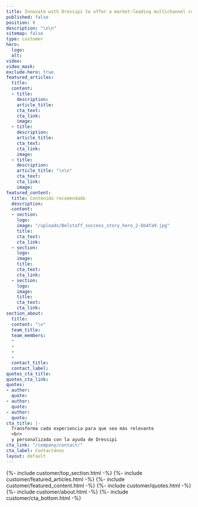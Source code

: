```yaml
---
title: Innovate with Dressipi to offer a market-leading multichannel consumer proposition.
published: false
position: 0
description: "\n\n"
sitemap: false
type: customer
hero:
  logo: 
  alt: 
video: 
video_mask: 
exclude-hero: true
featured_articles:
  title: 
  content:
  - title: 
    description: 
    article_title: 
    cta_text: 
    cta_link: 
    image: 
  - title: 
    description: 
    article_title: 
    cta_text: 
    cta_link: 
    image: 
  - title: 
    description: 
    article_title: "\n\n"
    cta_text: 
    cta_link: 
    image: 
featured_content:
  title: Contenido recomendado
  description: 
  content:
  - section: 
    logo: 
    image: "/uploads/Belstaff_success_story_hero_2-bb4fa9.jpg"
    title: 
    cta_text: 
    cta_link: 
  - section: 
    logo: 
    image: 
    title: 
    cta_text: 
    cta_link: 
  - section: 
    logo: 
    image: 
    title: 
    cta_text: 
    cta_link: 
section_about:
  title: 
  content: "\n"
  team_title: 
  team_members:
  - 
  - 
  - 
  - 
  contact_title: 
  contact_label: 
quotes_cta_title: 
quotes_cta_link: 
quotes:
- author: 
  quote: 
- author: 
  quote: 
- author: 
  quote: 
cta_title: |-
  Transforma cada experiencia para que sea más relevante
  <br>
  y personalizada con la ayuda de Dressipi
cta_link: "/company/contact/"
cta_label: Contactános
layout: default
---
```


{%- include customer/top_section.html -%}
{%- include customer/featured_articles.html -%}
{%- include customer/featured_content.html -%}
{%- include customer/quotes.html -%}
{%- include customer/about.html -%}
{%- include customer/cta_bottom.html -%}